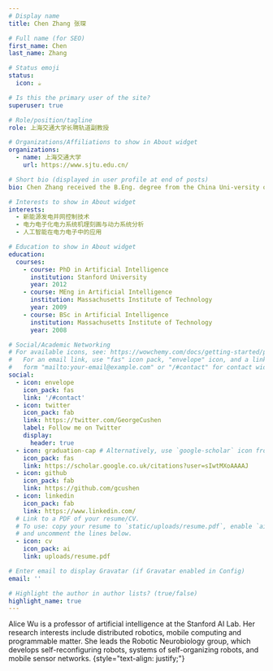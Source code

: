 ```yaml
---
# Display name
title: Chen Zhang 张琛

# Full name (for SEO)
first_name: Chen
last_name: Zhang

# Status emoji
status:
  icon: ☕️

# Is this the primary user of the site?
superuser: true

# Role/position/tagline
role: 上海交通大学长聘轨道副教授

# Organizations/Affiliations to show in About widget
organizations:
  - name: 上海交通大学
    url: https://www.sjtu.edu.cn/

# Short bio (displayed in user profile at end of posts)
bio: Chen Zhang received the B.Eng. degree from the China Uni-versity of Mining and Technology, China, and the Ph.D. from Shanghai Jiao Tong University, China, in 2011 and 2018 respectively. He was a Postdoctoral Research Fellow at the Department of Engineering Cybernetics of NTNU, from March 2018 to October 2020, and a postdoctoral researcher with the Department of Electrical Engineering, Technical Uni-versity of Denmark, Lyngby, Denmark, from November 2020 to October 2021. He is currently a tenure-track Associate Pro-fessor with the Department of Electrical Engineering, Shang-hai Jiao Tong University, Shanghai, China. His research inter-est is modeling and stability analysis of VSC-based energy conversion systems, where the aim is to reveal the fundamental dynamics and stability mechanisms of renewable energies with VSCs as the grid interface. He is an Associate Editor for the IEEE Transactions on Energy Conversion. 

# Interests to show in About widget
interests:
  - 新能源发电并网控制技术
  - 电力电子化电力系统机理刻画与动力系统分析
  - 人工智能在电力电子中的应用

# Education to show in About widget
education:
  courses:
    - course: PhD in Artificial Intelligence
      institution: Stanford University
      year: 2012
    - course: MEng in Artificial Intelligence
      institution: Massachusetts Institute of Technology
      year: 2009
    - course: BSc in Artificial Intelligence
      institution: Massachusetts Institute of Technology
      year: 2008

# Social/Academic Networking
# For available icons, see: https://wowchemy.com/docs/getting-started/page-builder/#icons
#   For an email link, use "fas" icon pack, "envelope" icon, and a link in the
#   form "mailto:your-email@example.com" or "/#contact" for contact widget.
social:
  - icon: envelope
    icon_pack: fas
    link: '/#contact'
  - icon: twitter
    icon_pack: fab
    link: https://twitter.com/GeorgeCushen
    label: Follow me on Twitter
    display:
      header: true
  - icon: graduation-cap # Alternatively, use `google-scholar` icon from `ai` icon pack
    icon_pack: fas
    link: https://scholar.google.co.uk/citations?user=sIwtMXoAAAAJ
  - icon: github
    icon_pack: fab
    link: https://github.com/gcushen
  - icon: linkedin
    icon_pack: fab
    link: https://www.linkedin.com/
  # Link to a PDF of your resume/CV.
  # To use: copy your resume to `static/uploads/resume.pdf`, enable `ai` icons in `params.yaml`,
  # and uncomment the lines below.
  - icon: cv
    icon_pack: ai
    link: uploads/resume.pdf

# Enter email to display Gravatar (if Gravatar enabled in Config)
email: ''

# Highlight the author in author lists? (true/false)
highlight_name: true
---
```


Alice Wu is a professor of artificial intelligence at the Stanford AI Lab. Her research interests include distributed robotics, mobile computing and programmable matter. She leads the Robotic Neurobiology group, which develops self-reconfiguring robots, systems of self-organizing robots, and mobile sensor networks.
{style="text-align: justify;"}

